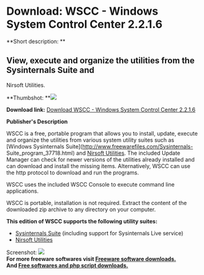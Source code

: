 # Download: WSCC - Windows System Control Center 2.2.1.6

**Short description: **

## View, execute and organize the utilities from the Sysinternals Suite and
Nirsoft Utilities.

  
**Thumbshot: **![](http://www.freewarefiles.com/screenshot/wscc2_md.jpg)   
  
**Download link:** [Download WSCC - Windows System Control Center 2.2.1.6](http://freesoftwares.boysofts.com/WSCC-Windows-System-Control-Center_program_44981.html)  
  

**Publisher's Description**  
  

WSCC is a free, portable program that allows you to install, update, execute
and organize the utilities from various system utility suites such as [Windows
Sysinternals Suite](http://www.freewarefiles.com/Sysinternals-
Suite_program_37718.html) and [Nirsoft Utilities](http://www.nirsoft.net). The
included Update Manager can check for newer versions of the utilities already
installed and can download and install the missing items. Alternatively, WSCC
can use the http protocol to download and run the programs.

WSCC uses the included WSCC Console to execute command line applications.

WSCC is portable, installation is not required. Extract the content of the
downloaded zip archive to any directory on your computer.

**This edition of WSCC supports the following utility suites:**

  * [Sysinternals Suite](http://www.freewarefiles.com/Sysinternals-Suite_program_37718.html) (including support for Sysinternals Live service) 
  * [Nirsoft Utilities](http://www.nirsoft.net)

  
  
Screenshot: ![](http://www.freewarefiles.com/screenshot/wscc2.jpg)  
**For more freeware softwares visit [Freeware software downloads.](http://freesoftwares.boysofts.com/)**   
**And [Free softwares and php script downloads.](http://www.boysofts.com/)**

